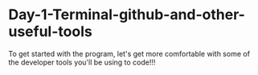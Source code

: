 # Day-1-Terminal-github-and-other-useful-tools
To get started with the program, let's get more comfortable with some of the developer tools you'll be using to code!!!
